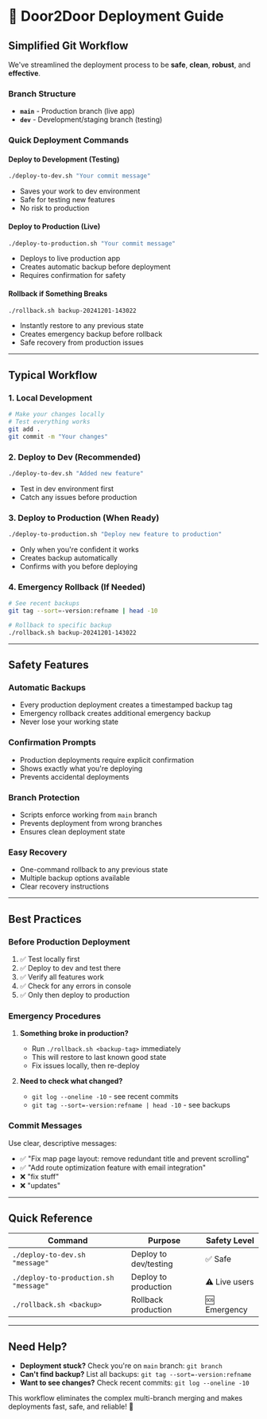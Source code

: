 # 🚀 Door2Door Deployment Guide

## **Simplified Git Workflow**

We've streamlined the deployment process to be **safe**, **clean**, **robust**, and **effective**.

### **Branch Structure**
- **`main`** - Production branch (live app)
- **`dev`** - Development/staging branch (testing)

### **Quick Deployment Commands**

#### **Deploy to Development (Testing)**
```bash
./deploy-to-dev.sh "Your commit message"
```
- Saves your work to dev environment
- Safe for testing new features
- No risk to production

#### **Deploy to Production (Live)**
```bash
./deploy-to-production.sh "Your commit message"
```
- Deploys to live production app
- Creates automatic backup before deployment
- Requires confirmation for safety

#### **Rollback if Something Breaks**
```bash
./rollback.sh backup-20241201-143022
```
- Instantly restore to any previous state
- Creates emergency backup before rollback
- Safe recovery from production issues

---

## **Typical Workflow**

### **1. Local Development**
```bash
# Make your changes locally
# Test everything works
git add .
git commit -m "Your changes"
```

### **2. Deploy to Dev (Recommended)**
```bash
./deploy-to-dev.sh "Added new feature"
```
- Test in dev environment first
- Catch any issues before production

### **3. Deploy to Production (When Ready)**
```bash
./deploy-to-production.sh "Deploy new feature to production"
```
- Only when you're confident it works
- Creates backup automatically
- Confirms with you before deploying

### **4. Emergency Rollback (If Needed)**
```bash
# See recent backups
git tag --sort=-version:refname | head -10

# Rollback to specific backup
./rollback.sh backup-20241201-143022
```

---

## **Safety Features**

### **Automatic Backups**
- Every production deployment creates a timestamped backup tag
- Emergency rollback creates additional emergency backup
- Never lose your working state

### **Confirmation Prompts**
- Production deployments require explicit confirmation
- Shows exactly what you're deploying
- Prevents accidental deployments

### **Branch Protection**
- Scripts enforce working from `main` branch
- Prevents deployment from wrong branches
- Ensures clean deployment state

### **Easy Recovery**
- One-command rollback to any previous state
- Multiple backup options available
- Clear recovery instructions

---

## **Best Practices**

### **Before Production Deployment**
1. ✅ Test locally first
2. ✅ Deploy to dev and test there
3. ✅ Verify all features work
4. ✅ Check for any errors in console
5. ✅ Only then deploy to production

### **Emergency Procedures**
1. **Something broke in production?**
   - Run `./rollback.sh <backup-tag>` immediately
   - This will restore to last known good state
   - Fix issues locally, then re-deploy

2. **Need to check what changed?**
   - `git log --oneline -10` - see recent commits
   - `git tag --sort=-version:refname | head -10` - see backups

### **Commit Messages**
Use clear, descriptive messages:
- ✅ "Fix map page layout: remove redundant title and prevent scrolling"
- ✅ "Add route optimization feature with email integration"
- ❌ "fix stuff"
- ❌ "updates"

---

## **Quick Reference**

| Command | Purpose | Safety Level |
|---------|---------|--------------|
| `./deploy-to-dev.sh "message"` | Deploy to dev/testing | ✅ Safe |
| `./deploy-to-production.sh "message"` | Deploy to production | ⚠️ Live users |
| `./rollback.sh <backup>` | Rollback production | 🆘 Emergency |

---

## **Need Help?**

- **Deployment stuck?** Check you're on `main` branch: `git branch`
- **Can't find backup?** List all backups: `git tag --sort=-version:refname`
- **Want to see changes?** Check recent commits: `git log --oneline -10`

This workflow eliminates the complex multi-branch merging and makes deployments fast, safe, and reliable! 🎉
